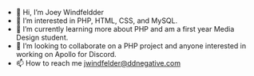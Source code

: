 - 👋 Hi, I’m Joey Windfeldder
- 👀 I’m interested in PHP, HTML, CSS, and MySQL.
- 🌱 I’m currently learning more about PHP and am a first year Media Design student.
- 💞️ I’m looking to collaborate on a PHP project and anyone interested in working on Apollo for Discord.
- 📫 How to reach me jwindfelder@ddnegative.com

<!---
jwindfelder/jwindfelder is a ✨ special ✨ repository because its `README.md` (this file) appears on your GitHub profile.
You can click the Preview link to take a look at your changes.
--->
